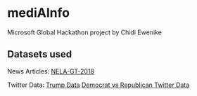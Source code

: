 # mediAInfo
Microsoft Global Hackathon project by Chidi Ewenike

## Datasets used

News Articles:
[NELA-GT-2018](https://dataverse.harvard.edu/dataset.xhtml?persistentId=doi:10.7910/DVN/ULHLCB)

Twitter Data:
[Trump Data](http://www.trumptwitterarchive.com/archive)
[Democrat vs Republican Twitter Data](https://www.kaggle.com/veereshelango/republicans-vs-democrats)
